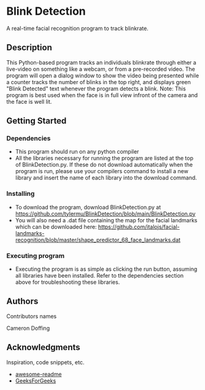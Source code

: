 # Blink Detection

A real-time facial recognition program to track blinkrate.

## Description

This Python-based program tracks an individuals blinkrate through either a live-video on something like a webcam, or from a pre-recorded video. The program will open a dialog window to show the video being 
presented while a counter tracks the number of blinks in the top right, and displays green "Blink Detected" text whenever the program detects a blink. Note: This program is best used when the face is in full view infront of 
the camera and the face is well lit. 

## Getting Started

### Dependencies

* This program should run on any python compiler
* All the libraries necessary for running the program are listed at the top of BlinkDetection.py. If these do not download automatically when the program is run, please use your compilers command to install a new library and insert the name of each library into the download command. 

### Installing

* To download the program, download BlinkDetection.py at https://github.com/tylermu/BlinkDetection/blob/main/BlinkDetection.py
* You will also need a .dat file containing the map for the facial landmarks which can be downloaded here: https://github.com/italojs/facial-landmarks-recognition/blob/master/shape_predictor_68_face_landmarks.dat

### Executing program

* Executing the program is as simple as clicking the run button, assuming all libraries have been installed. Refer to the dependencies section above for troubleshooting these libraries.

## Authors

Contributors names

Cameron Doffing


## Acknowledgments

Inspiration, code snippets, etc.
* [awesome-readme](https://github.com/matiassingers/awesome-readme)
* [GeeksForGeeks](https://www.geeksforgeeks.org/eye-blink-detection-with-opencv-python-and-dlib/)
